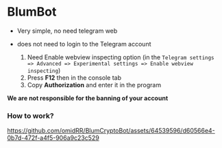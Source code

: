 # BlumBot

+ Very simple, no need telegram web
+ does not need to login to the Telegram account

  1. Need Enable webview inspecting option (in the `Telegram settings => Advanced => Experimental settings => Enable webview inspecting`)
  2. Press **F12** then in the console tab
  3. Copy **Authorization** and enter it in the program

**We are not responsible for the banning of your account**

### How to work?

https://github.com/omidRR/BlumCryptoBot/assets/64539596/d60566e4-0b7d-472f-a4f5-906a9c23c529


